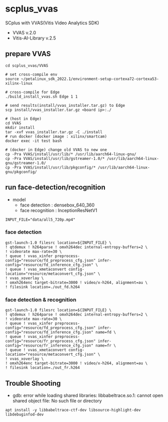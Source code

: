 # scplus_vvas
SCplus with VVAS(Vitis Video Analytics SDK)
- VVAS v.2.0
- Vitis-AI-Library v.2.5


## prepare VVAS

```shell
cd scplus_vvas/VVAS

# set cross-compile env
source ~/petalinux_sdk_2022.1/environment-setup-cortexa72-cortexa53-xilinx-linux

# cross-compile for Edge
./build_install_vvas.sh Edge 1 1

# send results(install/vvas_installer.tar.gz) to Edge
scp install/vvas_installer.tar.gz <board ip>:./

# (host in Edge) 
cd VVAS
mkdir install
tar -xvf vvas_installer.tar.gz -C ./install
# run docker (docker image : xilinx/smartcam)
docker exec -it test bash

# (docker in Edge) change old VVAS to new one
cp -Pra VVAS/install/usr/lib/* /usr/lib/aarch64-linux-gnu/
cp -Pra VVAS/install/usr/lib/gstreamer-1.0/* /usr/lib/aarch64-linux-gnu/gstreamer-1.0/
cp -Pra VVAS/install/usr/lib/pkgconfig/* /usr/lib/aarch64-linux-gnu/pkgconfig/
```

## run face-detection/recognition

- model
  - face detection : densebox_640_360
  - face recognition : InceptionResNetV1

```shell
INPUT_FILE="data/all5_720p.mp4"
```


### face detection
```shell
gst-launch-1.0 filesrc location=${INPUT_FILE} \
! qtdemux ! h264parse ! omxh264dec internal-entropy-buffers=2 \
! videorate max-rate=30 \
! queue ! vvas_xinfer preprocess-config="resource/fd_preprocess_cfg.json" infer-config="resource/fd_inference_cfg.json" \
! queue ! vvas_xmetaconvert config-location="resource/metaconvert_cfg.json" \
! vvas_xoverlay \
! omxh264enc target-bitrate=3000 ! video/x-h264, alignment=au \
! filesink location=./out_fd.h264
```

### face detection & recognition
```shell
gst-launch-1.0 filesrc location=${INPUT_FILE} \
! qtdemux ! h264parse ! omxh264dec internal-entropy-buffers=2 \
! videorate max-rate=30 \
! queue ! vvas_xinfer preprocess-config="resource/fd_preprocess_cfg.json" infer-config="resource/fd_inference_cfg.json" name=fd \
! queue ! vvas_xinfer preprocess-config="resource/fr_preprocess_cfg.json" infer-config="resource/fr_inference_cfg.json" name=fr \
! queue ! vvas_xmetaconvert config-location="resource/metaconvert_cfg.json" \
! vvas_xoverlay \
! omxh264enc target-bitrate=3000 ! video/x-h264, alignment=au \
! filesink location=./out_fr.h264
```

## Trouble Shooting

- gdb: error while loading shared libraries: libbabeltrace.so.1: cannot open shared object file: No such file or directory
```shell
apt install -y libbabeltrace-ctf-dev libsource-highlight-dev libdebuginfod-dev
```